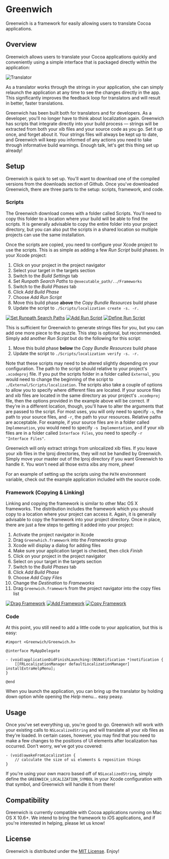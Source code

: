 # Greenwich

Greenwich is a framework for easily allowing users to translate Cocoa applications.

## Overview

Greenwich allows users to translate your Cocoa applications quickly and conveniently using a
simple interface that is packaged directly within the application:

![Translator](https://github.com/fadingred/Greenwich/raw/master/Documentation/translator.png)

As a translator works through the strings in your application, she can simply relaunch the
application at any time to see the changes directly in the app. This significantly improves
the feedback loop for translators and will result in better, faster translations.

Greenwich has been built both for translators and for developers. As a developer, you'll no
longer have to think about localization again. Greenwich has scripts that integrate directly
into your build process &mdash; strings will be extracted from both your xib files and your
source code as you go. Set it up once, and forget about it. Your strings files will always be
kept up to date, and Greenwich will keep you informed of any actions you need to take through
informative build warnings. Enough talk, let's get this thing set up already!

## Setup

Greenwich is quick to set up. You'll want to download one of the compiled versions from the
downloads section of Github. Once you've downloaded Greenwich, there are three parts
to the setup: scripts, framework, and code.

### Scripts

The Greenwich download comes with a folder called Scripts. You'll need to copy this folder
to a location where your build will be able to find the scripts. It is generally advisable
to copy the entire folder into your project directory, but you can also put the scripts
in a shared location so multiple projects can use the same installation.

Once the scripts are copied, you need to configure your Xcode project to use the scripts.
This is as simple as adding a few _Run Script_ build phases. In your Xcode project:

  1. Click on your project in the project navigator
  1. Select your target in the targets section
  1. Switch to the _Build Settings_ tab
  1. Set _Runpath Search Paths_ to `@executable_path/../Frameworks`
  1. Switch to the _Build Phases_ tab
  1. Click _Add Build Phase_
  1. Choose _Add Run Script_
  1. Move this build phase **above** the _Copy Bundle Resources_ build phase
  1. Update the script to `./Scripts/localization create -s. -r.`

[![Set Runpath Search Paths](https://github.com/fadingred/Greenwich/raw/master/Documentation/runpaths_thumbnail.png)](https://github.com/fadingred/Greenwich/raw/master/Documentation/runpaths.png)
[![Add Run Script](https://github.com/fadingred/Greenwich/raw/master/Documentation/runscript_thumbnail.png)](https://github.com/fadingred/Greenwich/raw/master/Documentation/runscript.png)
[![Define Run Script](https://github.com/fadingred/Greenwich/raw/master/Documentation/definescript_thumbnail.png)](https://github.com/fadingred/Greenwich/raw/master/Documentation/definescript.png)

This is sufficient for Greenwich to generate strings files for you, but you can add one more piece to the puzzle.
This step is optional, but recommended. Simply add another _Run Script_ but do the following for this script:

  1. Move this build phase **below** the _Copy Bundle Resources_ build phase
  1. Update the script to `./Scripts/localization verify -s. -r.`

Note that these scripts may need to be altered slightly depending on your configuration. The path
to the script should relative to your project's `.xcodeproj` file. If you put the scripts folder in a
folder called `External`, you would need to change the beginning of the script
to `./External/Scripts/localization`. The scripts also
take a couple of options to allow you to specify where different files are located.
If your source files and xib files are located in the same directory as your
project's `.xcodeproj` file, then the options provided
in the example above will be correct. If they're in a different location, though, you'll have to alter the
arguments that are passed to the script. For most uses, you will only need to specify `-s`, the path to your
source files, and `-r`, the path to your resources. Relative paths are acceptable.
For example, if your source files are in a folder called
`Implemenation`, you would need to specify `-s Implementation`, and if your xib files are in a folder called
`Interface Files`, you need to specify `-r "Interface Files"`.

Greenwich will only extract strings from unlocalized xib files. If you leave your xib files in the
lproj directories, they will not be handled by Greenwich. Simply move your master out of the lproj
directory if you want Greenwich to handle it. You won't need all those extra xibs any more, phew!

For an example of setting up the scripts using the `PATH` environment variable, check out
the example application included with the source code.

### Framework (Copying & Linking)

Linking and copying the framework is similar to other Mac OS X frameworks. The distribution
includes the framework which you should copy to a location where your project can access it. Again,
it is generally advisable to copy the framework into your project directory. Once in place, there
are just a few steps to getting it added into your project:

  1. Activate the project navigator in Xcode
  1. Drag `Greenwhich.framework` into the _Frameworks_ group
  1. Xcode will display a dialog for adding files
  1. Make sure your application target is checked, then click _Finish_
  1. Click on your project in the project navigator
  1. Select on your target in the targets section
  1. Switch to the _Build Phases_ tab
  1. Click _Add Build Phase_
  1. Choose _Add Copy Files_
  1. Change the _Destination_ to _Frameworks_
  1. Drag `Greenwich.framework` from the project navigator into the copy files list

[![Drag Framework](https://github.com/fadingred/Greenwich/raw/master/Documentation/frameworkdrag_thumbnail.png)](https://github.com/fadingred/Greenwich/raw/master/Documentation/frameworkdrag.png)
[![Add Framework](https://github.com/fadingred/Greenwich/raw/master/Documentation/frameworkadd_thumbnail.png)](https://github.com/fadingred/Greenwich/raw/master/Documentation/frameworkadd.png)
[![Copy Framework](https://github.com/fadingred/Greenwich/raw/master/Documentation/frameworkcopy_thumbnail.png)](https://github.com/fadingred/Greenwich/raw/master/Documentation/frameworkcopy.png)

### Code

At this point, you still need to add a little code to your application, but this is easy:

    #import <Greenwich/Greenwich.h>
    
    @interface MyAppDelegate
    
    - (void)applicationDidFinishLaunching:(NSNotification *)notification {
    	[[FRLocalizationManager defaultLocalizationManager] installExtraHelpMenu];
    }
    
    @end

When you launch the application, you can bring up the translator by holding down option while
opening the _Help_ menu... easy peasy.


## Usage

Once you've set everything up, you're good to go. Greenwich will work with your existing calls to
`NSLocalizedString` and will translate all your xib files as they're loaded. In certain cases,
however, you may find that you need to make a few changes to the positions of UI elements after
localization has occurred. Don't worry, we've got you covered:

    - (void)awakeFromLocalization {
        // calculate the size of ui elements & reposition things
    }

If you're using your own macro based off of `NSLocalizedString`, simply define the `GREENWICH_LOCALIZATION_SYMBOL` in
your Xcode configuration with that symbol, and Greenwich will handle it from there!


## Compatibility

Greenwich is currently compatible with Cocoa applications running on Mac OS X 10.6+. We intend
to bring the framework to iOS applications, and if you're interested in helping, please let us
know!


## License

Greenwich is distributed under the [MIT License](http://www.opensource.org/licenses/mit-license.php). Enjoy!
